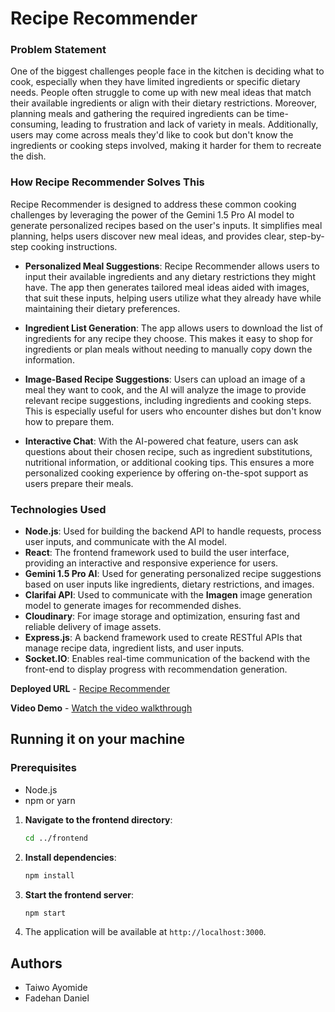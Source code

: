 # Recipe Recommender

### Problem Statement
One of the biggest challenges people face in the kitchen is deciding what to cook, especially when they have limited ingredients or specific dietary needs. People often struggle to come up with new meal ideas that match their available ingredients or align with their dietary restrictions. Moreover, planning meals and gathering the required ingredients can be time-consuming, leading to frustration and lack of variety in meals. Additionally, users may come across meals they'd like to cook but don't know the ingredients or cooking steps involved, making it harder for them to recreate the dish.

### How Recipe Recommender Solves This
Recipe Recommender is designed to address these common cooking challenges by leveraging the power of the Gemini 1.5 Pro AI model to generate personalized recipes based on the user's inputs. It simplifies meal planning, helps users discover new meal ideas, and provides clear, step-by-step cooking instructions.

- **Personalized Meal Suggestions**: Recipe Recommender allows users to input their available ingredients and any dietary restrictions they might have. The app then generates tailored meal ideas aided with images, that suit these inputs, helping users utilize what they already have while maintaining their dietary preferences.

- **Ingredient List Generation**: The app allows users to download the list of ingredients for any recipe they choose. This makes it easy to shop for ingredients or plan meals without needing to manually copy down the information.

- **Image-Based Recipe Suggestions**: Users can upload an image of a meal they want to cook, and the AI will analyze the image to provide relevant recipe suggestions, including ingredients and cooking steps. This is especially useful for users who encounter dishes but don't know how to prepare them.

- **Interactive Chat**: With the AI-powered chat feature, users can ask questions about their chosen recipe, such as ingredient substitutions, nutritional information, or additional cooking tips. This ensures a more personalized cooking experience by offering on-the-spot support as users prepare their meals.

### Technologies Used

- **Node.js**: Used for building the backend API to handle requests, process user inputs, and communicate with the AI model.
- **React**: The frontend framework used to build the user interface, providing an interactive and responsive experience for users.
- **Gemini 1.5 Pro AI**: Used for generating personalized recipe suggestions based on user inputs like ingredients, dietary restrictions, and images.
- **Clarifai API**: Used to communicate with the **Imagen** image generation model to generate images for recommended dishes.
- **Cloudinary**: For image storage and optimization, ensuring fast and reliable delivery of image assets.
- **Express.js**: A backend framework used to create RESTful APIs that manage recipe data, ingredient lists, and user inputs.
- **Socket.IO**: Enables real-time communication of the backend with the front-end to display progress with recommendation generation.

**Deployed URL** - [Recipe Recommender](https://recipe-recommender-ai.vercel.app)

**Video Demo** - [Watch the video walkthrough](https://www.loom.com/share/847bbcbf78834934b0660caa93eb46e3?sid=76b05568-d090-49ed-bcd0-355d1e8d40ce)

## Running it on your machine

### Prerequisites
- Node.js
- npm or yarn
  
1. **Navigate to the frontend directory**:
    ```bash
    cd ../frontend
    ```

2. **Install dependencies**:
    ```bash
    npm install
    ```

3. **Start the frontend server**:
    ```bash
    npm start
    ```

4. The application will be available at `http://localhost:3000`.


## Authors
- Taiwo Ayomide
- Fadehan Daniel
